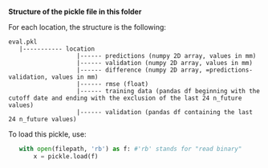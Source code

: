**Structure of the pickle file in this folder**

For each location, the structure is the following:

```
eval.pkl
   |----------- location
                   |------ predictions (numpy 2D array, values in mm)
                   |------ validation (numpy 2D array, values in mm)
                   |------ difference (numpy 2D array, =predictions-validation, values in mm)
                   |------ rmse (float)
                   |------ training data (pandas df beginning with the cutoff date and ending with the exclusion of the last 24 n_future values)
                   |------ validation (pandas df containing the last 24 n_future values)
 ```    
 
 To load this pickle, use:
 ```python
    with open(filepath, 'rb') as f: #'rb' stands for "read binary"
        x = pickle.load(f)
 ```
 
